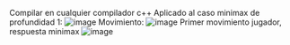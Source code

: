Compilar en cualquier compilador c++
Aplicado al caso minimax de profundidad 1:
![image](https://user-images.githubusercontent.com/54364183/135704142-c20bc64c-c7fe-4dfa-b5f4-3063d4f17176.png)
Movimiento:
![image](https://user-images.githubusercontent.com/54364183/135704395-059e51fc-c3d7-4d21-8a5e-2e9374393f98.png)
Primer movimiento jugador, respuesta minimax
![image](https://user-images.githubusercontent.com/54364183/135704466-819f5b3d-16c9-4834-bc52-e24b6d13c37a.png)
